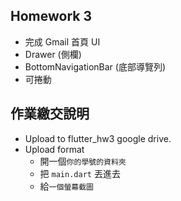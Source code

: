 ## Homework 3
* 完成 Gmail 首頁 UI
* Drawer (側欄) 
* BottomNavigationBar (底部導覽列)
* 可捲動

## 作業繳交說明
* Upload to flutter_hw3 google drive.
* Upload format
    * 開一個`你的學號的資料夾`
    * 把 `main.dart` 丟進去
    * 給`一個螢幕截圖`
